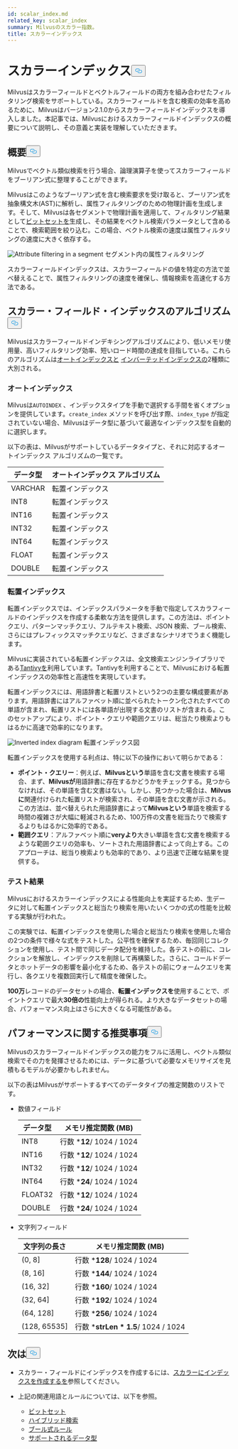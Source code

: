 ```yaml
---
id: scalar_index.md
related_key: scalar_index
summary: Milvusのスカラー指数。
title: スカラーインデックス
---
```

<h1 id="Scalar-Index" class="common-anchor-header">スカラーインデックス<button data-href="#Scalar-Index" class="anchor-icon" translate="no">
      <svg translate="no"
        aria-hidden="true"
        focusable="false"
        height="20"
        version="1.1"
        viewBox="0 0 16 16"
        width="16"
      >
        <path
          fill="#0092E4"
          fill-rule="evenodd"
          d="M4 9h1v1H4c-1.5 0-3-1.69-3-3.5S2.55 3 4 3h4c1.45 0 3 1.69 3 3.5 0 1.41-.91 2.72-2 3.25V8.59c.58-.45 1-1.27 1-2.09C10 5.22 8.98 4 8 4H4c-.98 0-2 1.22-2 2.5S3 9 4 9zm9-3h-1v1h1c1 0 2 1.22 2 2.5S13.98 12 13 12H9c-.98 0-2-1.22-2-2.5 0-.83.42-1.64 1-2.09V6.25c-1.09.53-2 1.84-2 3.25C6 11.31 7.55 13 9 13h4c1.45 0 3-1.69 3-3.5S14.5 6 13 6z"
        ></path>
      </svg>
    </button></h1><p>Milvusはスカラーフィールドとベクトルフィールドの両方を組み合わせたフィルタリング検索をサポートしている。スカラーフィールドを含む検索の効率を高めるために、Milvusはバージョン2.1.0からスカラーフィールドインデックスを導入しました。本記事では、Milvusにおけるスカラーフィールドインデックスの概要について説明し、その意義と実装を理解していただきます。</p>
<h2 id="Overview" class="common-anchor-header">概要<button data-href="#Overview" class="anchor-icon" translate="no">
      <svg translate="no"
        aria-hidden="true"
        focusable="false"
        height="20"
        version="1.1"
        viewBox="0 0 16 16"
        width="16"
      >
        <path
          fill="#0092E4"
          fill-rule="evenodd"
          d="M4 9h1v1H4c-1.5 0-3-1.69-3-3.5S2.55 3 4 3h4c1.45 0 3 1.69 3 3.5 0 1.41-.91 2.72-2 3.25V8.59c.58-.45 1-1.27 1-2.09C10 5.22 8.98 4 8 4H4c-.98 0-2 1.22-2 2.5S3 9 4 9zm9-3h-1v1h1c1 0 2 1.22 2 2.5S13.98 12 13 12H9c-.98 0-2-1.22-2-2.5 0-.83.42-1.64 1-2.09V6.25c-1.09.53-2 1.84-2 3.25C6 11.31 7.55 13 9 13h4c1.45 0 3-1.69 3-3.5S14.5 6 13 6z"
        ></path>
      </svg>
    </button></h2><p>Milvusでベクトル類似検索を行う場合、論理演算子を使ってスカラーフィールドをブーリアン式に整理することができます。</p>
<p>Milvusはこのようなブーリアン式を含む検索要求を受け取ると、ブーリアン式を抽象構文木(AST)に解析し、属性フィルタリングのための物理計画を生成します。そして、Milvusは各セグメントで物理計画を適用して、フィルタリング結果として<a href="/docs/ja/v2.4.x/bitset.md">ビットセットを</a>生成し、その結果をベクトル検索パラメータとして含めることで、検索範囲を絞り込む。この場合、ベクトル検索の速度は属性フィルタリングの速度に大きく依存する。</p>
<p>
  
   <span class="img-wrapper"> <img translate="no" src="/docs/v2.4.x/assets/scalar_index.png" alt="Attribute filtering in a segment" class="doc-image" id="attribute-filtering-in-a-segment" />
   </span> <span class="img-wrapper"> <span>セグメント内の属性フィルタリング</span> </span></p>
<p>スカラーフィールドインデックスは、スカラーフィールドの値を特定の方法で並べ替えることで、属性フィルタリングの速度を確保し、情報検索を高速化する方法である。</p>
<h2 id="Scalar-field-indexing-algorithms" class="common-anchor-header">スカラー・フィールド・インデックスのアルゴリズム<button data-href="#Scalar-field-indexing-algorithms" class="anchor-icon" translate="no">
      <svg translate="no"
        aria-hidden="true"
        focusable="false"
        height="20"
        version="1.1"
        viewBox="0 0 16 16"
        width="16"
      >
        <path
          fill="#0092E4"
          fill-rule="evenodd"
          d="M4 9h1v1H4c-1.5 0-3-1.69-3-3.5S2.55 3 4 3h4c1.45 0 3 1.69 3 3.5 0 1.41-.91 2.72-2 3.25V8.59c.58-.45 1-1.27 1-2.09C10 5.22 8.98 4 8 4H4c-.98 0-2 1.22-2 2.5S3 9 4 9zm9-3h-1v1h1c1 0 2 1.22 2 2.5S13.98 12 13 12H9c-.98 0-2-1.22-2-2.5 0-.83.42-1.64 1-2.09V6.25c-1.09.53-2 1.84-2 3.25C6 11.31 7.55 13 9 13h4c1.45 0 3-1.69 3-3.5S14.5 6 13 6z"
        ></path>
      </svg>
    </button></h2><p>Milvusはスカラーフィールドインデキシングアルゴリズムにより、低いメモリ使用量、高いフィルタリング効率、短いロード時間の達成を目指している。これらのアルゴリズムは<a href="#auto-indexing">オートインデックスと</a> <a href="#inverted-indexing">インバーテッドインデックスの</a>2種類に大別される。</p>
<h3 id="Auto-indexing" class="common-anchor-header">オートインデックス</h3><p>Milvusは<code translate="no">AUTOINDEX</code> 、インデックスタイプを手動で選択する手間を省くオプションを提供しています。<code translate="no">create_index</code> メソッドを呼び出す際、<code translate="no">index_type</code> が指定されていない場合、Milvusはデータ型に基づいて最適なインデックス型を自動的に選択します。</p>
<p>以下の表は、Milvusがサポートしているデータタイプと、それに対応するオートインデックス アルゴリズムの一覧です。</p>
<table>
<thead>
<tr><th>データ型</th><th>オートインデックス アルゴリズム</th></tr>
</thead>
<tbody>
<tr><td>VARCHAR</td><td>転置インデックス</td></tr>
<tr><td>INT8</td><td>転置インデックス</td></tr>
<tr><td>INT16</td><td>転置インデックス</td></tr>
<tr><td>INT32</td><td>転置インデックス</td></tr>
<tr><td>INT64</td><td>転置インデックス</td></tr>
<tr><td>FLOAT</td><td>転置インデックス</td></tr>
<tr><td>DOUBLE</td><td>転置インデックス</td></tr>
</tbody>
</table>
<h3 id="Inverted-indexing" class="common-anchor-header">転置インデックス</h3><p>転置インデックスでは、インデックスパラメータを手動で指定してスカラフィールドのインデックスを作成する柔軟な方法を提供します。この方法は、ポイントクエリ、パターンマッチクエリ、フルテキスト検索、JSON 検索、ブール検索、さらにはプレフィックスマッチクエリなど、さまざまなシナリオでうまく機能します。</p>
<p>Milvusに実装されている転置インデックスは、全文検索エンジンライブラリである<a href="https://github.com/quickwit-oss/tantivy">Tantivyを</a>利用しています。Tantivyを利用することで、Milvusにおける転置インデックスの効率性と高速性を実現しています。</p>
<p>転置インデックスには、用語辞書と転置リストという2つの主要な構成要素があります。用語辞書にはアルファベット順に並べられたトークン化されたすべての単語が含まれ、転置リストには各単語が出現する文書のリストが含まれる。このセットアップにより、ポイント・クエリや範囲クエリは、総当たり検索よりもはるかに高速で効率的になります。</p>
<p>
  
   <span class="img-wrapper"> <img translate="no" src="/docs/v2.4.x/assets/scalar_index_inverted.png" alt="Inverted index diagram" class="doc-image" id="inverted-index-diagram" />
   </span> <span class="img-wrapper"> <span>転置インデックス図</span> </span></p>
<p>転置インデックスを使用する利点は、特に以下の操作において明らかである：</p>
<ul>
<li><strong>ポイント・クエリー</strong>：例えば、<strong>Milvusという</strong>単語を含む文書を検索する場合、まず、<strong>Milvusが</strong>用語辞書に存在するかどうかをチェックする。見つからなければ、その単語を含む文書はない。しかし、見つかった場合は、<strong>Milvusに</strong>関連付けられた転置リストが検索され、その単語を含む文書が示される。この方法は、並べ替えられた用語辞書によって<strong>Milvusという</strong>単語を検索する時間の複雑さが大幅に軽減されるため、100万件の文書を総当たりで検索するよりもはるかに効率的である。</li>
<li><strong>範囲クエリ</strong>：アルファベット順に<strong>veryより</strong>大きい単語を含む文書を検索するような範囲クエリの効率も、ソートされた用語辞書によって向上する。このアプローチは、総当り検索よりも効率的であり、より迅速で正確な結果を提供する。</li>
</ul>
<h3 id="Test-results" class="common-anchor-header">テスト結果</h3><p>Milvusにおけるスカラーインデックスによる性能向上を実証するため、生データに対して転置インデックスと総当たり検索を用いたいくつかの式の性能を比較する実験が行われた。</p>
<p>この実験では、転置インデックスを使用した場合と総当たり検索を使用した場合の2つの条件で様々な式をテストした。公平性を確保するため、毎回同じコレクションを使用し、テスト間で同じデータ配分を維持した。各テストの前に、コレクションを解放し、インデックスを削除して再構築した。さらに、コールドデータとホットデータの影響を最小化するため、各テストの前にウォームクエリを実行し、各クエリを複数回実行して精度を確保した。</p>
<p><strong>100万</strong>レコードのデータセットの場合、<strong>転置インデックスを</strong>使用することで、ポイントクエリで最大<strong>30倍の</strong>性能向上が得られる。より大きなデータセットの場合、パフォーマンス向上はさらに大きくなる可能性がある。</p>
<h2 id="Performance-recommandations" class="common-anchor-header">パフォーマンスに関する推奨事項<button data-href="#Performance-recommandations" class="anchor-icon" translate="no">
      <svg translate="no"
        aria-hidden="true"
        focusable="false"
        height="20"
        version="1.1"
        viewBox="0 0 16 16"
        width="16"
      >
        <path
          fill="#0092E4"
          fill-rule="evenodd"
          d="M4 9h1v1H4c-1.5 0-3-1.69-3-3.5S2.55 3 4 3h4c1.45 0 3 1.69 3 3.5 0 1.41-.91 2.72-2 3.25V8.59c.58-.45 1-1.27 1-2.09C10 5.22 8.98 4 8 4H4c-.98 0-2 1.22-2 2.5S3 9 4 9zm9-3h-1v1h1c1 0 2 1.22 2 2.5S13.98 12 13 12H9c-.98 0-2-1.22-2-2.5 0-.83.42-1.64 1-2.09V6.25c-1.09.53-2 1.84-2 3.25C6 11.31 7.55 13 9 13h4c1.45 0 3-1.69 3-3.5S14.5 6 13 6z"
        ></path>
      </svg>
    </button></h2><p>Milvusのスカラーフィールドインデックスの能力をフルに活用し、ベクトル類似検索でその力を発揮させるためには、データに基づいて必要なメモリサイズを見積もるモデルが必要かもしれません。</p>
<p>以下の表はMilvusがサポートするすべてのデータタイプの推定関数のリストです。</p>
<ul>
<li><p>数値フィールド</p>
<table>
<thead>
<tr><th>データ型</th><th>メモリ推定関数 (MB)</th></tr>
</thead>
<tbody>
<tr><td>INT8</td><td>行数 *<strong>12</strong>/ 1024 / 1024</td></tr>
<tr><td>INT16</td><td>行数 *<strong>12</strong>/ 1024 / 1024</td></tr>
<tr><td>INT32</td><td>行数 *<strong>12</strong>/ 1024 / 1024</td></tr>
<tr><td>INT64</td><td>行数 *<strong>24</strong>/ 1024 / 1024</td></tr>
<tr><td>FLOAT32</td><td>行数 *<strong>12</strong>/ 1024 / 1024</td></tr>
<tr><td>DOUBLE</td><td>行数 *<strong>24</strong>/ 1024 / 1024</td></tr>
</tbody>
</table>
</li>
<li><p>文字列フィールド</p>
<table>
<thead>
<tr><th>文字列の長さ</th><th>メモリ推定関数 (MB)</th></tr>
</thead>
<tbody>
<tr><td>(0, 8]</td><td>行数 *<strong>128</strong>/ 1024 / 1024</td></tr>
<tr><td>(8, 16]</td><td>行数 *<strong>144</strong>/ 1024 / 1024</td></tr>
<tr><td>(16, 32]</td><td>行数 *<strong>160</strong>/ 1024 / 1024</td></tr>
<tr><td>(32, 64]</td><td>行数 *<strong>192</strong>/ 1024 / 1024</td></tr>
<tr><td>(64, 128]</td><td>行数 *<strong>256</strong>/ 1024 / 1024</td></tr>
<tr><td>(128, 65535]</td><td>行数 *<strong>strLen * 1.5</strong>/ 1024 / 1024</td></tr>
</tbody>
</table>
</li>
</ul>
<h2 id="Whats-next" class="common-anchor-header">次は<button data-href="#Whats-next" class="anchor-icon" translate="no">
      <svg translate="no"
        aria-hidden="true"
        focusable="false"
        height="20"
        version="1.1"
        viewBox="0 0 16 16"
        width="16"
      >
        <path
          fill="#0092E4"
          fill-rule="evenodd"
          d="M4 9h1v1H4c-1.5 0-3-1.69-3-3.5S2.55 3 4 3h4c1.45 0 3 1.69 3 3.5 0 1.41-.91 2.72-2 3.25V8.59c.58-.45 1-1.27 1-2.09C10 5.22 8.98 4 8 4H4c-.98 0-2 1.22-2 2.5S3 9 4 9zm9-3h-1v1h1c1 0 2 1.22 2 2.5S13.98 12 13 12H9c-.98 0-2-1.22-2-2.5 0-.83.42-1.64 1-2.09V6.25c-1.09.53-2 1.84-2 3.25C6 11.31 7.55 13 9 13h4c1.45 0 3-1.69 3-3.5S14.5 6 13 6z"
        ></path>
      </svg>
    </button></h2><ul>
<li><p>スカラー・フィールドにインデックスを作成するには、<a href="/docs/ja/v2.4.x/index-scalar-fields.md">スカラーにインデックスを作成するを</a>参照してください。</p></li>
<li><p>上記の関連用語とルールについては、以下を参照。</p>
<ul>
<li><a href="/docs/ja/v2.4.x/bitset.md">ビットセット</a></li>
<li><a href="/docs/ja/v2.4.x/multi-vector-search.md">ハイブリッド検索</a></li>
<li><a href="/docs/ja/v2.4.x/boolean.md">ブール式ルール</a></li>
<li><a href="/docs/ja/v2.4.x/schema.md#Supported-data-type">サポートされるデータ型</a></li>
</ul></li>
</ul>

